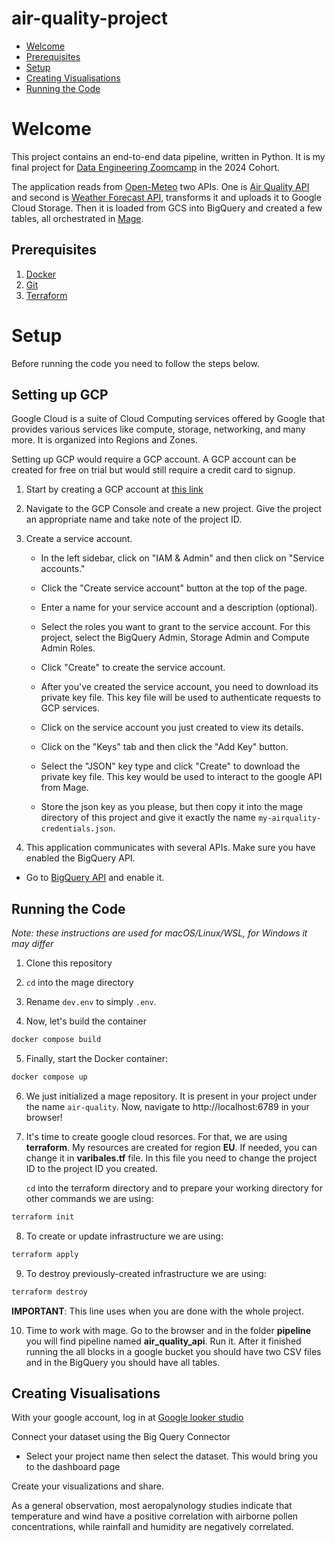 # air-quality-project

- [Welcome](#welcome)
- [Prerequisites](#prerequisites)
- [Setup](#setup)
- [Creating Visualisations](#creating-visualisations)
- [Running the Code](#running-the-code)


# Welcome
This project contains an end-to-end data pipeline, written in Python. It is my final project for [Data Engineering Zoomcamp](https://github.com/DataTalksClub/data-engineering-zoomcamp#data-engineering-zoomcamp) in the 2024 Cohort. 

The application reads from [Open-Meteo](https://open-meteo.com/) two APIs. One is [Air Quality API](https://open-meteo.com/en/docs/air-quality-api) and second is [Weather Forecast API](https://open-meteo.com/en/docs), transforms it and uploads it to Google Cloud Storage. Then it is loaded from GCS into BigQuery and created a few tables, all orchestrated in [Mage](https://docs.mage.ai/introduction/overview).

## Prerequisites
1. [Docker](https://docs.docker.com/engine/install/)
2. [Git](https://git-scm.com/book/en/v2/Getting-Started-Installing-Git)
3. [Terraform](https://developer.hashicorp.com/terraform/install)

# Setup
Before running the code you need to follow the steps below.

## Setting up GCP
Google Cloud is a suite of Cloud Computing services offered by Google that provides various services like compute, storage, networking, and many more. It is organized into Regions and Zones.

Setting up GCP would require a GCP account. A GCP account can be created for free on trial but would still require a credit card to signup.

1. Start by creating a GCP account at [this link](https://cloud.google.com/)
2. Navigate to the GCP Console and create a new project. Give the project an appropriate name and take note of the project ID.
3. Create a service account.

   - In the left sidebar, click on "IAM & Admin" and then click on "Service accounts."

   - Click the "Create service account" button at the top of the page.

   - Enter a name for your service account and a description (optional).

   - Select the roles you want to grant to the service account. For this project, select the BigQuery Admin, Storage Admin and Compute Admin Roles.

   - Click "Create" to create the service account.

   - After you've created the service account, you need to download its private key file. This key file will be used to authenticate requests to GCP services.

   - Click on the service account you just created to view its details.

   - Click on the "Keys" tab and then click the "Add Key" button.

   - Select the "JSON" key type and click "Create" to download the private key file. This key would be used to interact to the google API from Mage.

   - Store the json key as you please, but then copy it into the mage directory of this project  and
give it exactly the name `my-airquality-credentials.json`.

4. This application communicates with several APIs. Make sure you have enabled the BigQuery API.
- Go to [BigQuery API](https://console.cloud.google.com/apis/library/browse?hl=sv&project=air-quality-project-417718&q=bigquery%20api) and enable it.


## Running the Code
*Note: these instructions are used for macOS/Linux/WSL, for Windows it may differ*

1. Clone this repository
2. `cd` into the mage directory
3. Rename `dev.env` to simply `.env`.

4. Now, let's build the container

```bash
docker compose build
```

5. Finally, start the Docker container:

```bash
docker compose up
```

6. We just initialized a mage repository. It is present in your project under the name `air-quality`. Now, navigate to http://localhost:6789 in your browser!

7. It's time to create google cloud resorces. For that, we are using **terraform**. My resources are created for region **EU**. If needed, you can change it in **varibales.tf** file. In this file you need to change the project ID to the project ID you created.

   `cd` into the terraform directory and to prepare your working directory for other commands we are using:

```bash
terraform init
```
8. To create or update infrastructure we are using:

```bash
terraform apply
```
9. To destroy previously-created infrastructure we are using:

```bash
terraform destroy
```
 **IMPORTANT**: This line uses when you are done with the whole project. 

10. Time to work with mage. Go to the browser and in the folder **pipeline** you will find pipeline named **air_quality_api**. Run it. After it finished running the all blocks in a google bucket you should have two CSV files and in the BigQuery you should have all tables.

## Creating Visualisations

With your google account, log in at [Google looker studio](https://lookerstudio.google.com/navigation/reporting)

Connect your dataset using the Big Query Connector

- Select your project name then select the dataset. This would bring you to the dashboard page

Create your visualizations and share.

As a general observation, most aeropalynology studies indicate that temperature and wind have a positive correlation with airborne pollen concentrations, while rainfall and humidity are negatively correlated.